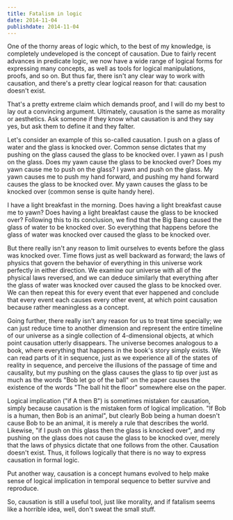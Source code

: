 ```yaml
---
title: Fatalism in logic
date: 2014-11-04
publishdate: 2014-11-04
---
```


One of the thorny areas of logic which, to the best of my knowledge, is
completely undeveloped is the concept of causation.  Due to fairly recent
advances in predicate logic, we now have a wide range of logical forms for
expressing many concepts, as well as tools for logical manipulations, proofs,
and so on.  But thus far, there isn't any clear way to work with causation, and
there's a pretty clear logical reason for that: causation doesn't exist.

That's a pretty extreme claim which demands proof, and I will do my best to lay
out a convincing argument.  Ultimately, causation is the same as morality or
aesthetics.  Ask someone if they know what causation is and they say yes, but
ask them to define it and they falter.

Let's consider an example of this so-called causation.  I push on a glass of
water and the glass is knocked over.  Common sense dictates that my pushing on
the glass caused the glass to be knocked over.  I yawn as I push on the glass.
Does my yawn cause the glass to be knocked over?  Does my yawn cause me to push
on the glass?  I yawn and push on the glass.  My yawn causes me to push my hand
forward, and pushing my hand forward causes the glass to be knocked over.  My
yawn causes the glass to be knocked over (common sense is quite handy here).

I have a light breakfast in the morning.  Does having a light breakfast cause me
to yawn?  Does having a light breakfast cause the glass to be knocked over?
Following this to its conclusion, we find that the Big Bang caused the glass of
water to be knocked over.  So everything that happens before the glass of water
was knocked over caused the glass to be knocked over.

But there really isn't any reason to limit ourselves to events before the glass
was knocked over.  Time flows just as well backward as forward; the laws of
physics that govern the behavior of everything in this universe work perfectly
in either direction.  We examine our universe with all of the physical laws
reversed, and we can deduce similarly that everything after the glass of water
was knocked over caused the glass to be knocked over.  We can then repeat this
for every event that ever happened and conclude that every event each causes
every other event, at which point causation because rather meaningless as
a concept.

Going further, there really isn't any reason for us to treat time specially; we
can just reduce time to another dimension and represent the entire timeline of
our universe as a single collection of 4-dimensional objects, at which point
causation utterly disappears.  The universe becomes analogous to a book, where
everything that happens in the book's story simply exists.  We can read parts of
it in sequence, just as we experience all of the states of reality in sequence,
and perceive the illusions of the passage of time and causality, but my pushing
on the glass causes the glass to tip over just as much as the words "Bob let go
of the ball" on the paper causes the existence of the words "The ball hit the
floor" somewhere else on the paper.

Logical implication ("if A then B") is sometimes mistaken for causation, simply
because causation is the mistaken form of logical implication.  "If Bob is
a human, then Bob is an animal", but clearly Bob being a human doesn't cause Bob
to be an animal, it is merely a rule that describes the world.  Likewise, "if
I push on this glass then the glass is knocked over", and my pushing on the
glass does not cause the glass to be knocked over, merely that the laws of
physics dictate that one follows from the other.  Causation doesn't exist.
Thus, it follows logically that there is no way to express causation in formal
logic.

Put another way, causation is a concept humans evolved to help make sense of
logical implication in temporal sequence to better survive and reproduce.

So, causation is still a useful tool, just like morality, and if
fatalism seems like a horrible idea, well, don't sweat the small stuff.
